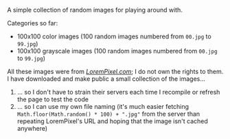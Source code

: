 
A simple collection of random images for playing around with.

Categories so far:

 * 100x100 color images (100 random images numbered from `00.jpg` to `99.jpg`)
 * 100x100 grayscale images (100 random images numbered from `00.jpg` to `99.jpg`)

All these images were from [_LoremPixel.com_](http://lorempixel.com/); I do not own the rights to them. I have downloaded and make public a small collection of the images...

1. ... so I don't have to strain their servers each time I recompile or refresh the page to test the code
2. ... so I can use my own file naming (it's much easier fetching `Math.floor(Math.random() * 100) + ".jpg"` from the server than repeating LoremPixel's URL and hoping that the image isn't cached anywhere)
